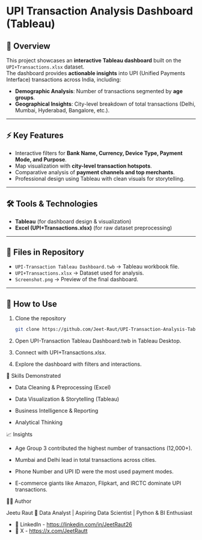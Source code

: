 # UPI Transaction Analysis Dashboard (Tableau)

## 📌 Overview
This project showcases an **interactive Tableau dashboard** built on the `UPI+Transactions.xlsx` dataset.  
The dashboard provides **actionable insights** into UPI (Unified Payments Interface) transactions across India, including:  
- **Demographic Analysis**: Number of transactions segmented by **age groups**.  
- **Geographical Insights**: City-level breakdown of total transactions (Delhi, Mumbai, Hyderabad, Bangalore, etc.).
  
---

## ⚡ Key Features
- Interactive filters for **Bank Name, Currency, Device Type, Payment Mode, and Purpose**.  
- Map visualization with **city-level transaction hotspots**.  
- Comparative analysis of **payment channels and top merchants**.  
- Professional design using Tableau with clean visuals for storytelling.  

---

## 🛠️ Tools & Technologies
- **Tableau** (for dashboard design & visualization)  
- **Excel (UPI+Transactions.xlsx)** (for raw dataset preprocessing)  

---

## 📂 Files in Repository
- `UPI-Transaction Tableau Dashboard.twb` → Tableau workbook file.  
- `UPI+Transactions.xlsx` → Dataset used for analysis.  
- `Screenshot.png` → Preview of the final dashboard.  

---

## 🚀 How to Use
1. Clone the repository  
   ```bash
   git clone https://github.com/Jeet-Raut/UPI-Transaction-Analysis-Tableau.git

2. Open UPI-Transaction Tableau Dashboard.twb in Tableau Desktop.

3. Connect with UPI+Transactions.xlsx.

4. Explore the dashboard with filters and interactions.

🎯 Skills Demonstrated
- Data Cleaning & Preprocessing (Excel)

- Data Visualization & Storytelling (Tableau)

- Business Intelligence & Reporting

- Analytical Thinking


📈 Insights

- Age Group 3 contributed the highest number of transactions (12,000+).

- Mumbai and Delhi lead in total transactions across cities.

- Phone Number and UPI ID were the most used payment modes.

- E-commerce giants like Amazon, Flipkart, and IRCTC dominate UPI transactions.

👨‍💻 Author

Jeetu Raut
📍 Data Analyst | Aspiring Data Scientist | Python & BI Enthusiast  
* 🔗 LinkedIn - https://linkedin.com/in/JeetRaut26
* 🔗 X - https://x.com/JeetRautt


